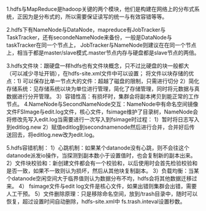 1.hdfs与MapReduce是hadoop关键的两个模块，他们是构建在网络上的分布式系统，正因为是分布式的，所以需要保证读写的统一与有效容错等等。

2.hdfs下有NameNode与DataNode，mapreduce有JobTracker与TaskTracker，还有secondeNameNode来备份，一般是DataNode与taskTracker在同一个节点上，
JobTracker与NameNode则建议在在同一个节点上，相当于都是master/slave模式.master节点内存与硬盘都是slave节点的两倍。

3.hdfs文件块：跟硬盘一样hdfs也有文件块概念，只不过比硬盘的块一般都大（可以减少寻址开销），在hdfs-site.xml文件中可以设置；
   将文件以块存储的优点：1) 可以保存比单一节点大的文件：超越了磁盘的限制，只需进行切分 
			 2）简化存储系统：见存储系统以块为单位进行管理，简化了存储管理，同时将元数据与真数据进行分开管理。
			 3）容错性高：有损坏时，集群会将副本拷贝到能正常的工作节点。
4.NameNode与SecondNameNode交互：NameNode中有命名空间镜像文件FSImage与edit.log文件，核心文件，fsimage维护了目录树，NameNode会将修改先写入edit.log当需要进行一次写入到fsimage时过程：
	1）暂时将日志写入到editlog.new
	2）赋值editlog到secondnamenode然后进行合并，合并好后传送回去，将editlog.new改为edit.log。

5.hdfs容错机制：
1）心跳机制：如果某个datanode没有心跳，则不会往这个datanode派发io操作，当探测到副本数小于设置值时，也会复制新的副本出来。
2）文件块校验和：新创建文件都会有一个校验和，以后使用时会首先检验校验和是否一致，如果不一致则认为损坏，然后从其他块复制副本。
3）负载均衡：当某个datanode空闲空间大于临界值则认为数据分布不均，hdfs会将其他数据迁移过来。
4） fsimage文件与edit log文件是核心文件，如果出错则集群会出错，需要人工干预。
5）文件删除原理：只是移除命名空间，放到/trash目录中，随时可以恢复，超过设置时间自动删除，hdfs-site.xml中 fs.trash.inteval设置秒数。



